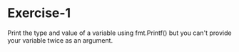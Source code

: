 # Exercise-1

Print the type and value of a variable using fmt.Printf() but you can't provide your variable twice as an argument.